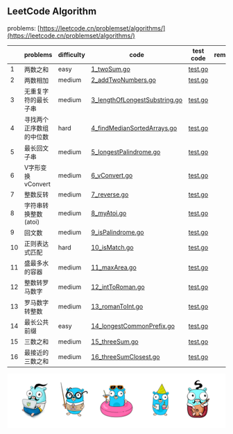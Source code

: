 ## LeetCode Algorithm

problems: [https://leetcode.cn/problemset/algorithms/](https://leetcode.cn/problemset/algorithms/)

|     | problems       | difficulty | code                                                                              | test code                                                        | remarks |
|-----|----------------|------------|-----------------------------------------------------------------------------------|------------------------------------------------------------------|---------|
| 1   | 两数之和           | easy       | [1_twoSum.go](./algorithm/golang/1_twoSum.go)                                     | [test.go](./algorithm/golang/2_addTwoNumbers_test.go)            |         |
| 2   | 两数相加           | medium     | [2_addTwoNumbers.go](./algorithm/golang/2_addTwoNumbers.go)                       | [test.go](./algorithm/golang/2_addTwoNumbers_test.go)            |         |
| 3   | 无重复字符的最长子串     | medium     | [3_lengthOfLongestSubstring.go](./algorithm/golang/3_lengthOfLongestSubstring.go) | [test.go](./algorithm/golang/3_lengthOfLongestSubstring_test.go) |         |
| 4   | 寻找两个正序数组的中位数   | hard       | [4_findMedianSortedArrays.go](./algorithm/golang/4_findMedianSortedArrays.go)     | [test.go](./algorithm/golang/4_findMedianSortedArrays_test.go)   |         |
| 5   | 最长回文子串         | medium     | [5_longestPalindrome.go](./algorithm/golang/5_longestPalindrome.go)               | [test.go](./algorithm/golang/5_longestPalindrome_test.go)        |         |
| 6   | V字形变换 vConvert | medium     | [6_vConvert.go](./algorithm/golang/6_vConvert.go)                                 | [test.go](./algorithm/golang/6_vConvert_test.go)                 |         |
| 7   | 整数反转           | medium     | [7_reverse.go](./algorithm/golang/7_reverse.go)                                   | [test.go](./algorithm/golang/7_reverse_test.go)                  |         |
| 8   | 字符串转换整数 (atoi) | medium     | [8_myAtoi.go](./algorithm/golang/8_myAtoi.go)                                     | [test.go](./algorithm/golang/8_myAtoi_test.go)                   |         |
| 9   | 回文数            | medium     | [9_isPalindrome.go](./algorithm/golang/9_isPalindrome.go)                         | [test.go](./algorithm/golang/9_isPalindrome_test.go)             |         |
| 10  | 正则表达式匹配        | hard       | [10_isMatch.go](./algorithm/golang/10_isMatch.go)                                 | [test.go](./algorithm/golang/10_isMatch_test.go)                 |         |
| 11  | 盛最多水的容器        | medium     | [11_maxArea.go](./algorithm/golang/11_maxArea.go)                                 | [test.go](./algorithm/golang/11_maxArea_test.go)                 |         |
| 12  | 整数转罗马数字        | medium     | [12_intToRoman.go](./algorithm/golang/12_intToRoman.go)                           | [test.go](./algorithm/golang/12_intToRoman_test.go)              |         |
| 13  | 罗马数字转整数        | medium     | [13_romanToInt.go](./algorithm/golang/13_romanToInt.go)                           | [test.go](./algorithm/golang/13_romanToInt_test.go)              |         |
| 14  | 最长公共前缀         | easy       | [14_longestCommonPrefix.go](./algorithm/golang/14_longestCommonPrefix.go)         | [test.go](./algorithm/golang/14_longestCommonPrefix_test.go)     |         |
| 15  | 三数之和           | medium     | [15_threeSum.go](./algorithm/golang/15_threeSum.go)                               | [test.go](./algorithm/golang/15_threeSum_test.go)                |         |
| 16  | 最接近的三数之和       | medium     | [16_threeSumClosest.go](./algorithm/golang/16_threeSumClosest.go)                 | [test.go](./algorithm/golang/16_threeSumClosest_test.go)         |         |



![gopher](./gophertop.png)